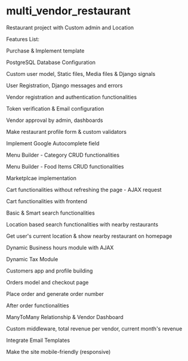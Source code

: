 # multi_vendor_restaurant

Restaurant project with Custom admin and Location

Features List:

Purchase & Implement template

PostgreSQL Database Configuration

Custom user model, Static files, Media files & Django signals

User Registration, Django messages and errors

Vendor registration and authentication functionalities

Token verification & Email configuration

Vendor approval by admin, dashboards

Make restaurant profile form & custom validators

Implement Google Autocomplete field

Menu Builder - Category CRUD functionalities

Menu Builder - Food Items CRUD functionalities

Marketplcae implementation

Cart functionalities without refreshing the page - AJAX request

Cart functionalities with frontend

Basic & Smart search functionalities

Location based search functionalities with nearby restaurants

Get user's current location & show nearby restaurant on homepage

Dynamic Business hours module with AJAX

Dynamic Tax Module

Customers app and profile building

Orders model and checkout page

Place order and generate order number

After order functionalities

ManyToMany Relationship & Vendor Dashboard

Custom middleware, total revenue per vendor, current month's revenue

Integrate Email Templates

Make the site mobile-friendly (responsive)
